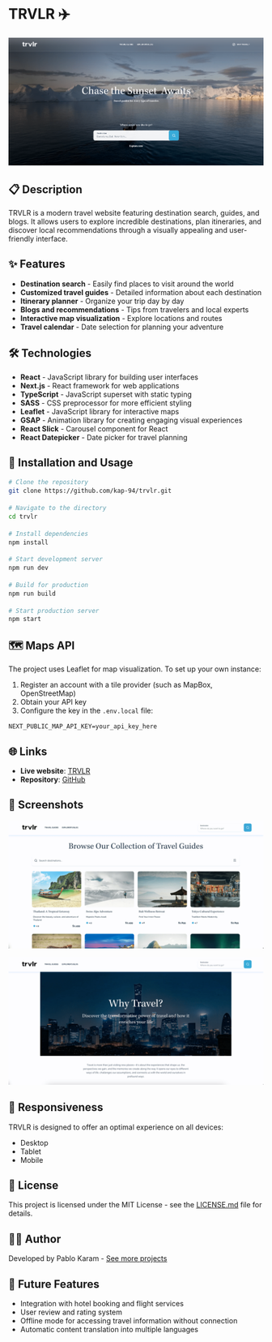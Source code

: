 # TRVLR ✈️

![TRVLR main page](/public/images/trvlr-hero.png)

## 📋 Description

TRVLR is a modern travel website featuring destination search, guides, and blogs. It allows users to explore incredible destinations, plan itineraries, and discover local recommendations through a visually appealing and user-friendly interface.

## ✨ Features

- **Destination search** - Easily find places to visit around the world
- **Customized travel guides** - Detailed information about each destination
- **Itinerary planner** - Organize your trip day by day
- **Blogs and recommendations** - Tips from travelers and local experts
- **Interactive map visualization** - Explore locations and routes
- **Travel calendar** - Date selection for planning your adventure

## 🛠️ Technologies

- **React** - JavaScript library for building user interfaces
- **Next.js** - React framework for web applications
- **TypeScript** - JavaScript superset with static typing
- **SASS** - CSS preprocessor for more efficient styling
- **Leaflet** - JavaScript library for interactive maps
- **GSAP** - Animation library for creating engaging visual experiences
- **React Slick** - Carousel component for React
- **React Datepicker** - Date picker for travel planning

## 🚀 Installation and Usage

```bash
# Clone the repository
git clone https://github.com/kap-94/trvlr.git

# Navigate to the directory
cd trvlr

# Install dependencies
npm install

# Start development server
npm run dev

# Build for production
npm run build

# Start production server
npm start
```

## 🗺️ Maps API

The project uses Leaflet for map visualization. To set up your own instance:

1. Register an account with a tile provider (such as MapBox, OpenStreetMap)
2. Obtain your API key
3. Configure the key in the `.env.local` file:

```
NEXT_PUBLIC_MAP_API_KEY=your_api_key_here
```

## 🌐 Links

- **Live website**: [TRVLR](https://trvlr-xi.vercel.app/)
- **Repository**: [GitHub](https://github.com/kap-94/trvlr)

## 📸 Screenshots

![Travel itineraries visualization](/public/images/trvlr-trips.png)

![Why Travel page](/public/images/trvlr-why-travel.png)

## 📱 Responsiveness

TRVLR is designed to offer an optimal experience on all devices:

- Desktop
- Tablet
- Mobile

## 📝 License

This project is licensed under the MIT License - see the [LICENSE.md](LICENSE.md) file for details.

## 👨‍💻 Author

Developed by Pablo Karam - [See more projects](https://www.pablokaram.com)

## 🔮 Future Features

- Integration with hotel booking and flight services
- User review and rating system
- Offline mode for accessing travel information without connection
- Automatic content translation into multiple languages
